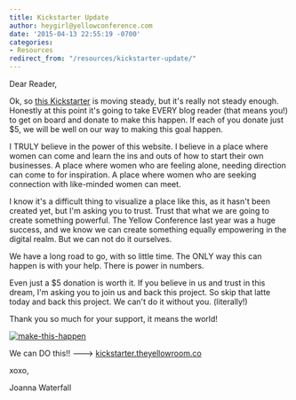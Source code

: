 ```yaml
---
title: Kickstarter Update
author: heygirl@yellowconference.com
date: '2015-04-13 22:55:19 -0700'
categories:
- Resources
redirect_from: "/resources/kickstarter-update/"
---
```


Dear Reader,

Ok, so [this Kickstarter](https://www.kickstarter.com/projects/1439745204/the-yellow-room-a-digital-hub-for-creative-world-c) is moving steady, but it's really not steady enough. Honestly at this point it's going to take EVERY blog reader (that means you!) to get on board and donate to make this happen. If each of you donate just $5, we will be well on our way to making this goal happen.

I TRULY believe in the power of this website. I believe in a place where women can come and learn the ins and outs of how to start their own businesses. A place where women who are feeling alone, needing direction can come to for inspiration. A place where women who are seeking connection with like-minded women can meet.

I know it's a difficult thing to visualize a place like this, as it hasn't been created yet, but I'm asking you to trust. Trust that what we are going to create something powerful. The Yellow Conference last year was a huge success, and we know we can create something equally empowering in the digital realm. But we can not do it ourselves.

We have a long road to go, with so little time. The ONLY way this can happen is with your help. There is power in numbers.

Even just a $5 donation is worth it. If you believe in us and trust in this dream, I'm asking you to join us and back this project. So skip that latte today and back this project. We can't do it without you. (literally!)

Thank you so much for your support, it means the world!

[![make-this-happen](https://s3.amazonaws.com/yellow-files/blog/2015/04/make-this-happen.jpg)](https://www.kickstarter.com/projects/1439745204/the-yellow-room-a-digital-hub-for-creative-world-c)

We can DO this!! ---> [kickstarter.theyellowroom.co](https://www.kickstarter.com/projects/1439745204/the-yellow-room-a-digital-hub-for-creative-world-c)

xoxo,

Joanna Waterfall
